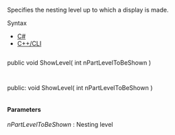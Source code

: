 Specifies the nesting level up to which a display is made.

Syntax

* [C#](#i-syntax-CS)
* [C++/CLI](#i-syntax-CPP2005)

```
```
public void ShowLevel( 
   int nPartLevelToBeShown
)
```
```

```
```
public:
void ShowLevel( 
   int nPartLevelToBeShown
)
```
```

#### Parameters

*nPartLevelToBeShown*
:   Nesting level


